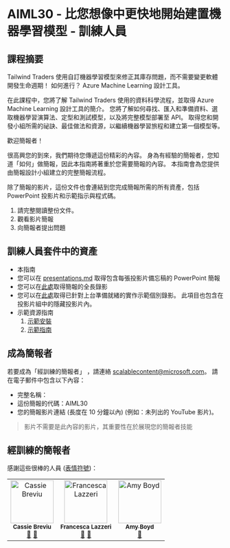 
# <a name="aiml30--start-building-machine-learning-models-faster-than-you-think--train-the-trainer"></a>AIML30 - 比您想像中更快地開始建置機器學習模型 - 訓練人員


## <a name="session-abstract"></a>課程摘要

Tailwind Traders 使用自訂機器學習模型來修正其庫存問題，而不需要變更軟體開發生命週期！ 如何進行？ Azure Machine Learning 設計工具。
 
在此課程中，您將了解 Tailwind Traders 使用的資料科學流程，並取得 Azure Machine Learning 設計工具的簡介。 您將了解如何尋找、匯入和準備資料、選取機器學習演算法、定型和測試模型，以及將完整模型部署至 API。 取得您和開發小組所需的祕訣、最佳做法和資源，以繼續機器學習旅程和建立第一個模型等。

歡迎簡報者！ 

很高興您的到來，我們期待您傳遞這份精彩的內容。 身為有經驗的簡報者，您知道「如何」做簡報，因此本指南將著重於您需要簡報的內容。 本指南會為您提供由簡報設計小組建立的完整簡報流程。 

除了簡報的影片，這份文件也會連結到您完成簡報所需的所有資產，包括 PowerPoint 投影片和示範指示與程式碼。

1.  請完整閱讀整份文件。
2.  觀看影片簡報
3.  向簡報者提出問題


## <a name="assets-in-train-the-trainer-kit"></a>訓練人員套件中的資產

- 本指南
- 您可以在 [presentations.md](https://github.com/microsoft/ignite-learning-paths-training-aiml/blob/master/aiml30/presentations.md) 取得包含每張投影片備忘稿的 PowerPoint 簡報
- 您可以在[此處](https://www.youtube.com/watch?v=u1ppYaZuNmo&amp=&feature=youtu.be)取得簡報的全長錄影
- 您可以在[此處](https://globaleventcdn.blob.core.windows.net/assets/aiml/aiml30/FullIgniteModelBuildDemo.mp4)取得已針對上台準備就緒的實作示範個別錄影。 此項目也包含在投影片組中的隱藏投影片內。
- 示範資源指南
    1. [示範安裝](demosetup.md)
    2. [示範指南](demoguide.md)

## <a name="become-a-presenter"></a>成為簡報者

若要成為「經訓練的簡報者」  ，請連絡 [scalablecontent@microsoft.com](mailto:scalablecontent@microsoft.com)。 請在電子郵件中包含以下內容：

- 完整名稱：
- 這份簡報的代碼：AIML30
- 您的簡報影片連結 (長度在 10 分鐘以內) (例如：未列出的 YouTube 影片)。 

> 影片不需要是此內容的影片，其重要性在於展現您的簡報者技能


## <a name="trained-presenters"></a>經訓練的簡報者

感謝這些很棒的人員 ([表情符號](https://allcontributors.org/docs/en/emoji-key))：

<!-- ALL-CONTRIBUTORS-LIST:START - Do not remove or modify this section -->
<!-- prettier-ignore -->

<table>
<tr>
    <td align="center">
        <img src="https://raw.githubusercontent.com/cassieview/bio/d2c9c83169d5c88f2ffc5e89e4dc16a6658438b8/cassieb.png" width="100px;" alt="Cassie Breviu"/><br />
        <sub><b>Cassie Breviu</b></sub><br />
            <a href="https://github.com/microsoft/ignite-learning-paths-training-aiml/aiml30/" title="討論">📢</a>
            <a href="https://github.com/microsoft/ignite-learning-paths-training-aiml/aiml30/" title="文件">📖</a>
    </td>
        <td align="center">
        <img src="https://developer.microsoft.com/en-us/advocates/media/profiles/francesca-lazzeri.png" width="100px;" alt="Francesca Lazzeri"/><br />
        <sub><b>Francesca Lazzeri</b></sub><br />
            <a href="https://github.com/microsoft/ignite-learning-paths-training-aiml/aiml30/" title="討論">📢</a>
            <a href="https://github.com/microsoft/ignite-learning-paths-training-aiml/aiml30/" title="文件">📖</a>
    </td>
        <td align="center"><a href="https://github.com/amynic">
        <img src="https://avatars3.githubusercontent.com/u/13828867?s=400&u=f6aca8528d65d6c191114d3a7328b46137eda162&v=4" width="100px;" alt="Amy Boyd"/><br />
        <sub><b>Amy Boyd</b></sub></a><br />
            <a href="https://github.com/microsoft/ignite-learning-paths-training-aiml/blob/master/aiml30/presentations.md" title="討論">📢</a>
    </td>
</tr></table>

<!-- ALL-CONTRIBUTORS-LIST:END -->
